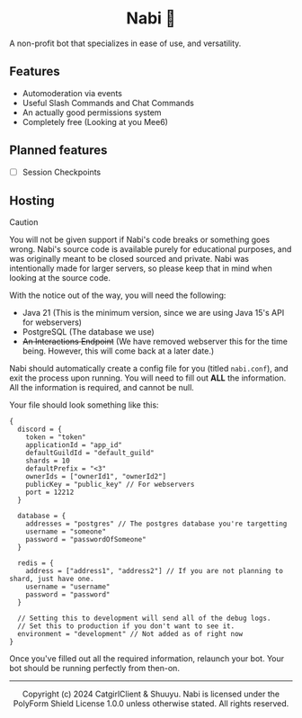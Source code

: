<h1 align="center">Nabi 🦋</h1>
A non-profit bot that specializes in ease of use, and versatility.

## Features
* Automoderation via events
* Useful Slash Commands and Chat Commands
* An actually good permissions system
* Completely free (Looking at you Mee6)

## Planned features
* [ ] Session Checkpoints

## Hosting
> [!CAUTION]
> You will not be given support if Nabi's code breaks or something goes wrong. Nabi's source code is available purely for 
> educational purposes, and was originally meant to be closed sourced and private. Nabi was intentionally made for
> larger servers, so please keep that in mind when looking at the source code.

With the notice out of the way, you will need the following: 
* Java 21 (This is the minimum version, since we are using Java 15's API for webservers)
* PostgreSQL (The database we use)
* ~~An Interactions Endpoint~~ (We have removed webserver this for the time being. However, this will come back at a later date.)

Nabi should automatically create a config file for you (titled ``nabi.conf``), and exit the process upon running. You will need to 
fill out **ALL** the information. All the information is required, and cannot be null.

Your file should look something like this: 

```hocon
{
  discord = {
    token = "token"
    applicationId = "app_id"
    defaultGuildId = "default_guild"
    shards = 10
    defaultPrefix = "<3"
    ownerIds = ["ownerId1", "ownerId2"]
    publicKey = "public_key" // For webservers
    port = 12212
  }
  
  database = {
    addresses = "postgres" // The postgres database you're targetting
    username = "someone"
    password = "passwordOfSomeone"
  }

  redis = {
    address = ["address1", "address2"] // If you are not planning to shard, just have one.
    username = "username"
    password = "password"
  }
  
  // Setting this to development will send all of the debug logs.
  // Set this to production if you don't want to see it.
  environment = "development" // Not added as of right now
}
```

Once you've filled out all the required information, relaunch your bot. Your bot should be running perfectly from then-on.

___
<p style="text-align: center">
    Copyright (c) 2024 CatgirlClient & Shuuyu. Nabi is licensed under the PolyForm Shield License 1.0.0 unless otherwise stated. All rights reserved.
</p>
